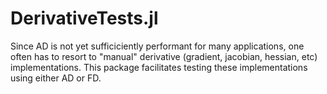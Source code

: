 
# DerivativeTests.jl

Since AD is not yet sufficiciently performant for many applications, one
often has to resort to "manual" derivative (gradient, jacobian, hessian, etc)
implementations. This package facilitates testing these implementations using
either AD or FD.

